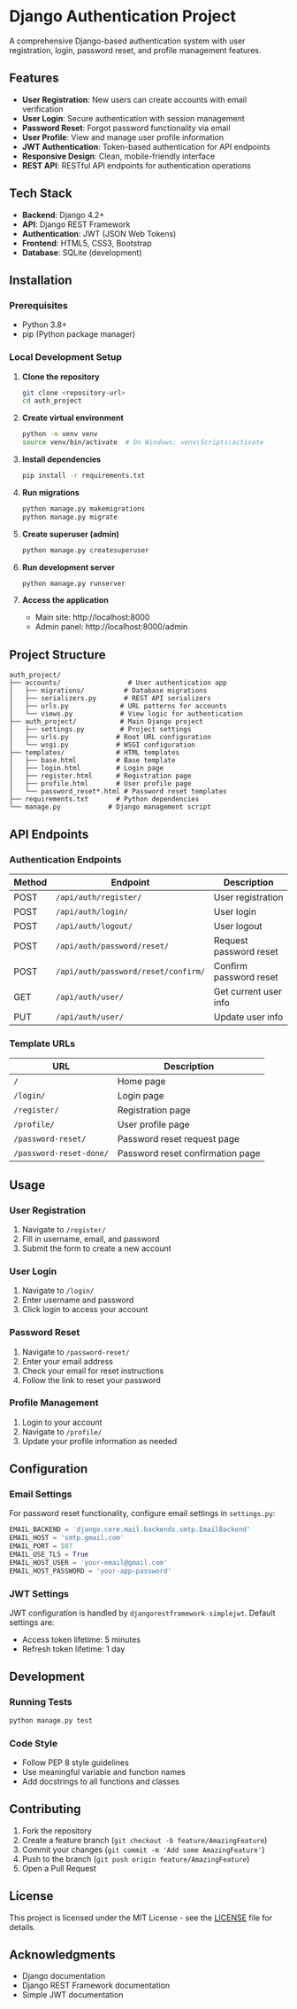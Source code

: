 # Django Authentication Project

A comprehensive Django-based authentication system with user registration, login, password reset, and profile management features.

## Features

- **User Registration**: New users can create accounts with email verification
- **User Login**: Secure authentication with session management
- **Password Reset**: Forgot password functionality via email
- **User Profile**: View and manage user profile information
- **JWT Authentication**: Token-based authentication for API endpoints
- **Responsive Design**: Clean, mobile-friendly interface
- **REST API**: RESTful API endpoints for authentication operations

## Tech Stack

- **Backend**: Django 4.2+
- **API**: Django REST Framework
- **Authentication**: JWT (JSON Web Tokens)
- **Frontend**: HTML5, CSS3, Bootstrap
- **Database**: SQLite (development)

## Installation

### Prerequisites

- Python 3.8+
- pip (Python package manager)

### Local Development Setup

1. **Clone the repository**
   ```bash
   git clone <repository-url>
   cd auth_project
   ```

2. **Create virtual environment**
   ```bash
   python -m venv venv
   source venv/bin/activate  # On Windows: venv\Scripts\activate
   ```

3. **Install dependencies**
   ```bash
   pip install -r requirements.txt
   ```

4. **Run migrations**
   ```bash
   python manage.py makemigrations
   python manage.py migrate
   ```

5. **Create superuser (admin)**
   ```bash
   python manage.py createsuperuser
   ```

6. **Run development server**
   ```bash
   python manage.py runserver
   ```

7. **Access the application**
   - Main site: http://localhost:8000
   - Admin panel: http://localhost:8000/admin

## Project Structure

```
auth_project/
├── accounts/                 # User authentication app
│   ├── migrations/          # Database migrations
│   ├── serializers.py       # REST API serializers
│   ├── urls.py             # URL patterns for accounts
│   └── views.py            # View logic for authentication
├── auth_project/           # Main Django project
│   ├── settings.py         # Project settings
│   ├── urls.py            # Root URL configuration
│   └── wsgi.py            # WSGI configuration
├── templates/             # HTML templates
│   ├── base.html          # Base template
│   ├── login.html         # Login page
│   ├── register.html      # Registration page
│   ├── profile.html       # User profile page
│   └── password_reset*.html # Password reset templates
├── requirements.txt       # Python dependencies
└── manage.py            # Django management script
```

## API Endpoints

### Authentication Endpoints

| Method | Endpoint | Description |
|--------|----------|-------------|
| POST | `/api/auth/register/` | User registration |
| POST | `/api/auth/login/` | User login |
| POST | `/api/auth/logout/` | User logout |
| POST | `/api/auth/password/reset/` | Request password reset |
| POST | `/api/auth/password/reset/confirm/` | Confirm password reset |
| GET | `/api/auth/user/` | Get current user info |
| PUT | `/api/auth/user/` | Update user info |

### Template URLs

| URL | Description |
|-----|-------------|
| `/` | Home page |
| `/login/` | Login page |
| `/register/` | Registration page |
| `/profile/` | User profile page |
| `/password-reset/` | Password reset request page |
| `/password-reset-done/` | Password reset confirmation page |

## Usage

### User Registration
1. Navigate to `/register/`
2. Fill in username, email, and password
3. Submit the form to create a new account

### User Login
1. Navigate to `/login/`
2. Enter username and password
3. Click login to access your account

### Password Reset
1. Navigate to `/password-reset/`
2. Enter your email address
3. Check your email for reset instructions
4. Follow the link to reset your password

### Profile Management
1. Login to your account
2. Navigate to `/profile/`
3. Update your profile information as needed

## Configuration

### Email Settings
For password reset functionality, configure email settings in `settings.py`:

```python
EMAIL_BACKEND = 'django.core.mail.backends.smtp.EmailBackend'
EMAIL_HOST = 'smtp.gmail.com'
EMAIL_PORT = 587
EMAIL_USE_TLS = True
EMAIL_HOST_USER = 'your-email@gmail.com'
EMAIL_HOST_PASSWORD = 'your-app-password'
```

### JWT Settings
JWT configuration is handled by `djangorestframework-simplejwt`. Default settings are:
- Access token lifetime: 5 minutes
- Refresh token lifetime: 1 day

## Development

### Running Tests
```bash
python manage.py test
```

### Code Style
- Follow PEP 8 style guidelines
- Use meaningful variable and function names
- Add docstrings to all functions and classes

## Contributing

1. Fork the repository
2. Create a feature branch (`git checkout -b feature/AmazingFeature`)
3. Commit your changes (`git commit -m 'Add some AmazingFeature'`)
4. Push to the branch (`git push origin feature/AmazingFeature`)
5. Open a Pull Request

## License

This project is licensed under the MIT License - see the [LICENSE](LICENSE) file for details.

## Acknowledgments

- Django documentation
- Django REST Framework documentation
- Simple JWT documentation
